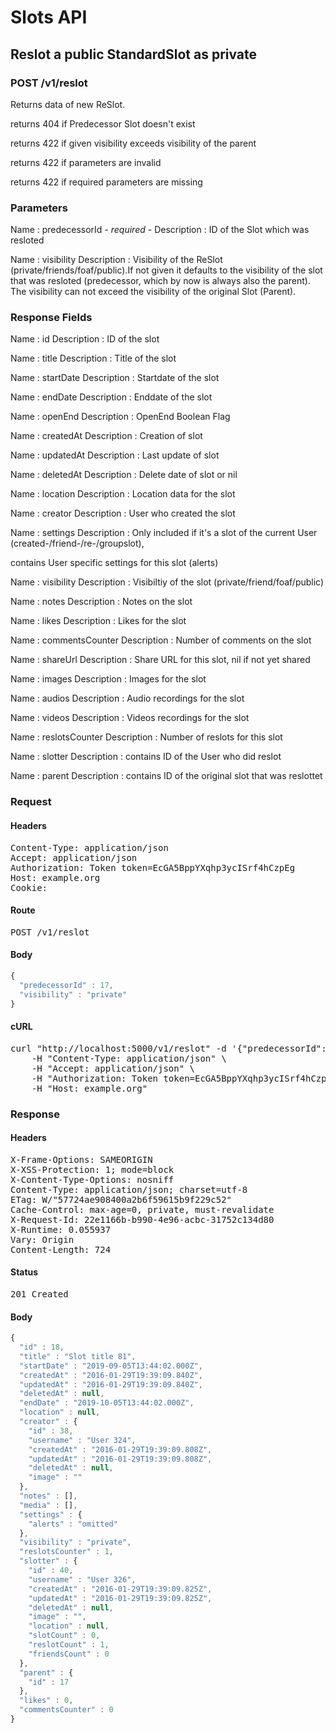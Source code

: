 # Slots API

## Reslot a public StandardSlot as private

### POST /v1/reslot

Returns data of new ReSlot.

returns 404 if Predecessor Slot doesn&#39;t exist

returns 422 if given visibility exceeds visibility of the parent

returns 422 if parameters are invalid

returns 422 if required parameters are missing

### Parameters

Name : predecessorId *- required -*
Description : ID of the Slot which was resloted

Name : visibility
Description : Visibility of the ReSlot (private/friends/foaf/public).If not given it defaults to the visibility of the slot that was resloted (predecessor, which by now is always also the parent). The visibility can not exceed the visibility of the original Slot (Parent).


### Response Fields

Name : id
Description : ID of the slot

Name : title
Description : Title of the slot

Name : startDate
Description : Startdate of the slot

Name : endDate
Description : Enddate of the slot

Name : openEnd
Description : OpenEnd Boolean Flag

Name : createdAt
Description : Creation of slot

Name : updatedAt
Description : Last update of slot

Name : deletedAt
Description : Delete date of slot or nil

Name : location
Description : Location data for the slot

Name : creator
Description : User who created the slot

Name : settings
Description : Only included if it&#39;s a slot of the current User (created-/friend-/re-/groupslot),

contains User specific settings for this slot (alerts)

Name : visibility
Description : Visibiltiy of the slot (private/friend/foaf/public)

Name : notes
Description : Notes on the slot

Name : likes
Description : Likes for the slot

Name : commentsCounter
Description : Number of comments on the slot

Name : shareUrl
Description : Share URL for this slot, nil if not yet shared

Name : images
Description : Images for the slot

Name : audios
Description : Audio recordings for the slot

Name : videos
Description : Videos recordings for the slot

Name : reslotsCounter
Description : Number of reslots for this slot

Name : slotter
Description : contains ID of the User who did reslot

Name : parent
Description : contains ID of the original slot that was reslottet

### Request

#### Headers

<pre>Content-Type: application/json
Accept: application/json
Authorization: Token token=EcGA5BppYXqhp3ycISrf4hCzpEg
Host: example.org
Cookie: </pre>

#### Route

<pre>POST /v1/reslot</pre>

#### Body
```javascript
{
  "predecessorId" : 17,
  "visibility" : "private"
}
```


#### cURL

<pre class="request">curl &quot;http://localhost:5000/v1/reslot&quot; -d &#39;{&quot;predecessorId&quot;:17,&quot;visibility&quot;:&quot;private&quot;}&#39; -X POST \
	-H &quot;Content-Type: application/json&quot; \
	-H &quot;Accept: application/json&quot; \
	-H &quot;Authorization: Token token=EcGA5BppYXqhp3ycISrf4hCzpEg&quot; \
	-H &quot;Host: example.org&quot;</pre>

### Response

#### Headers

<pre>X-Frame-Options: SAMEORIGIN
X-XSS-Protection: 1; mode=block
X-Content-Type-Options: nosniff
Content-Type: application/json; charset=utf-8
ETag: W/&quot;57724ae908400a2b6f59615b9f229c52&quot;
Cache-Control: max-age=0, private, must-revalidate
X-Request-Id: 22e1166b-b990-4e96-acbc-31752c134d80
X-Runtime: 0.055937
Vary: Origin
Content-Length: 724</pre>

#### Status

<pre>201 Created</pre>

#### Body

```javascript
{
  "id" : 18,
  "title" : "Slot title 81",
  "startDate" : "2019-09-05T13:44:02.000Z",
  "createdAt" : "2016-01-29T19:39:09.840Z",
  "updatedAt" : "2016-01-29T19:39:09.840Z",
  "deletedAt" : null,
  "endDate" : "2019-10-05T13:44:02.000Z",
  "location" : null,
  "creator" : {
    "id" : 38,
    "username" : "User 324",
    "createdAt" : "2016-01-29T19:39:09.808Z",
    "updatedAt" : "2016-01-29T19:39:09.808Z",
    "deletedAt" : null,
    "image" : ""
  },
  "notes" : [],
  "media" : [],
  "settings" : {
    "alerts" : "omitted"
  },
  "visibility" : "private",
  "reslotsCounter" : 1,
  "slotter" : {
    "id" : 40,
    "username" : "User 326",
    "createdAt" : "2016-01-29T19:39:09.825Z",
    "updatedAt" : "2016-01-29T19:39:09.825Z",
    "deletedAt" : null,
    "image" : "",
    "location" : null,
    "slotCount" : 0,
    "reslotCount" : 1,
    "friendsCount" : 0
  },
  "parent" : {
    "id" : 17
  },
  "likes" : 0,
  "commentsCounter" : 0
}
```

